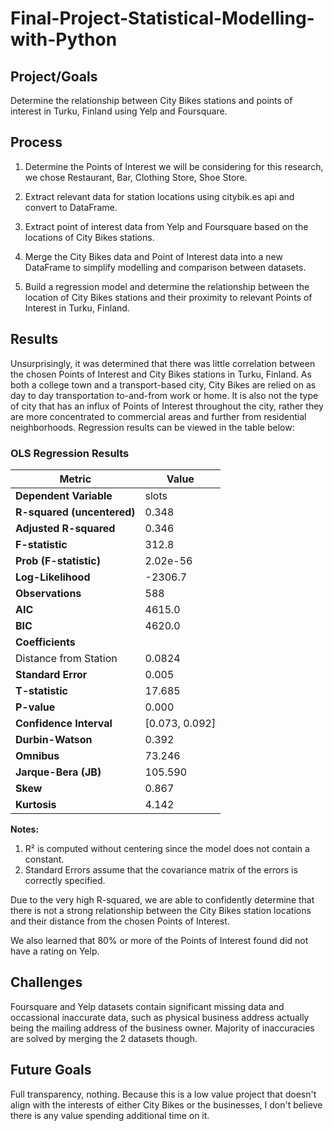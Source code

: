 # Final-Project-Statistical-Modelling-with-Python

## Project/Goals
Determine the relationship between City Bikes stations and points of interest in Turku, Finland using Yelp and Foursquare.

## Process
1. Determine the Points of Interest we will be considering for this research, we chose Restaurant, Bar, Clothing Store, Shoe Store.

2. Extract relevant data for station locations using citybik.es api and convert to DataFrame.

3. Extract point of interest data from Yelp and Foursquare based on the locations of City Bikes stations.

4. Merge the City Bikes data and Point of Interest data into a new DataFrame to simplify modelling and comparison between datasets.

5. Build a regression model and determine the relationship between the location of City Bikes stations and their proximity to relevant Points of Interest in Turku, Finland.

## Results
Unsurprisingly, it was determined that there was little correlation between the chosen Points of Interest and City Bikes stations in Turku, Finland. As both a college town and a transport-based city, City Bikes are relied on as day to day transportation to-and-from work or home. It is also not the type of city that has an influx of Points of Interest throughout the city, rather they are more concentrated to commercial areas and further from residential neighborhoods. Regression results can be viewed in the table below:

### OLS Regression Results
| Metric                    | Value       |
|---------------------------|-------------|
| **Dependent Variable**    | slots       |
| **R-squared (uncentered)**| 0.348       |
| **Adjusted R-squared**    | 0.346       |
| **F-statistic**           | 312.8       |
| **Prob (F-statistic)**    | 2.02e-56    |
| **Log-Likelihood**        | -2306.7     |
| **Observations**          | 588         |
| **AIC**                   | 4615.0      |
| **BIC**                   | 4620.0      |
| **Coefficients**          |             |
| Distance from Station     | 0.0824      |
| **Standard Error**        | 0.005       |
| **T-statistic**           | 17.685      |
| **P-value**               | 0.000       |
| **Confidence Interval**   | [0.073, 0.092] |
| **Durbin-Watson**         | 0.392       |
| **Omnibus**               | 73.246      |
| **Jarque-Bera (JB)**      | 105.590     |
| **Skew**                  | 0.867       |
| **Kurtosis**              | 4.142       |

**Notes:**
1. R² is computed without centering since the model does not contain a constant.
2. Standard Errors assume that the covariance matrix of the errors is correctly specified.

Due to the very high R-squared, we are able to confidently determine that there is not a strong relationship between the City Bikes station locations and their distance from the chosen Points of Interest.

We also learned that 80% or more of the Points of Interest found did not have a rating on Yelp.

## Challenges 
Foursquare and Yelp datasets contain significant missing data and occassional inaccurate data, such as physical business address actually being the mailing address of the business owner. Majority of inaccuracies are solved by merging the 2 datasets though.


## Future Goals
Full transparency, nothing. Because this is a low value project that doesn't align with the interests of either City Bikes or the businesses, I don't believe there is any value spending additional time on it.
